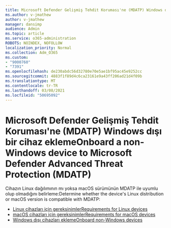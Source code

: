 ```yaml
---
title: Microsoft Defender Gelişmiş Tehdit Koruması'ne (MDATP) Windows dışı bir cihaz ekleme
ms.author: v-jmathew
author: v-jmathew
manager: dansimp
audience: Admin
ms.topic: article
ms.service: o365-administration
ROBOTS: NOINDEX, NOFOLLOW
localization_priority: Normal
ms.collection: Adm_O365
ms.custom:
- "9000760"
- "7391"
ms.openlocfilehash: de230abdc56d32780e70e5ae1bf95ac45e9252cc
ms.sourcegitcommit: 4883f1f89d4c6ca23161e9a43ff206ad21d4f09b
ms.translationtype: MT
ms.contentlocale: tr-TR
ms.lasthandoff: 03/08/2021
ms.locfileid: "50695092"
---
```

# <a name="onboard-a-non-windows-device-to-microsoft-defender-advanced-threat-protection-mdatp"></a><span data-ttu-id="5039f-102">Microsoft Defender Gelişmiş Tehdit Koruması'ne (MDATP) Windows dışı bir cihaz ekleme</span><span class="sxs-lookup"><span data-stu-id="5039f-102">Onboard a non-Windows device to Microsoft Defender Advanced Threat Protection (MDATP)</span></span>

<span data-ttu-id="5039f-103">Cihazın Linux dağılımının mı yoksa macOS sürümünün MDATP ile uyumlu olup olmadığını belirleme:</span><span class="sxs-lookup"><span data-stu-id="5039f-103">Determine whether the device's Linux distribution or macOS version is compatible with MDATP:</span></span>

- [<span data-ttu-id="5039f-104">Linux cihazları için gereksinimler</span><span class="sxs-lookup"><span data-stu-id="5039f-104">Requirements for Linux devices</span></span>](https://go.microsoft.com/fwlink/?linkid=2143462)
- [<span data-ttu-id="5039f-105">macOS cihazları için gereksinimler</span><span class="sxs-lookup"><span data-stu-id="5039f-105">Requirements for macOS devices</span></span>](https://go.microsoft.com/fwlink/?linkid=2143461)
- [<span data-ttu-id="5039f-106">Windows dışı cihazları ekleme</span><span class="sxs-lookup"><span data-stu-id="5039f-106">Onboard non-Windows devices</span></span>](https://go.microsoft.com/fwlink/?linkid=2143628)
